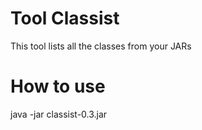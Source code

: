 # Tool Classist

This tool lists all the classes from your JARs

# How to use 

java -jar classist-0.3.jar
